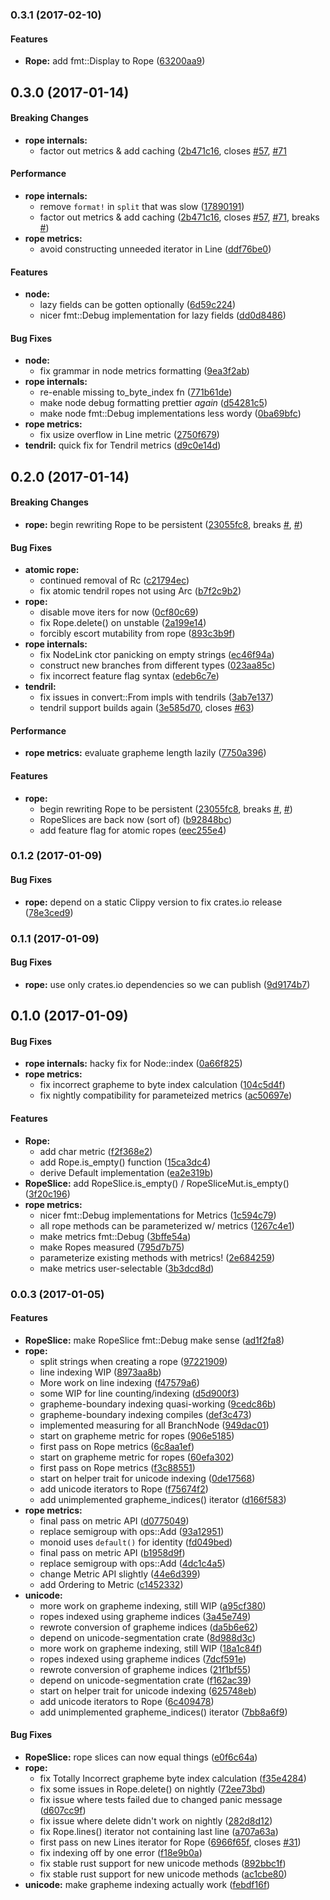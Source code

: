 <a name="0.3.1"></a>
### 0.3.1 (2017-02-10)


#### Features

* **Rope:**  add fmt::Display to Rope ([63200aa9](https://github.com/hawkw/an-editor/commit/63200aa97e6bca8d348194bd28484df84dacc8e6))



<a name="0.3.0"></a>
## 0.3.0 (2017-01-14)


#### Breaking Changes

* **rope internals:**
  *  factor out metrics & add caching ([2b471c16](https://github.com/hawkw/an-editor/commit/2b471c168a8cfe9806b1f38a147d06c5170b7d16), closes [#57](https://github.com/hawkw/an-editor/issues/57), [#71](https://github.com/hawkw/an-editor/issues/71)

#### Performance

* **rope internals:**
  *  remove `format!` in `split` that was slow ([17890191](https://github.com/hawkw/an-editor/commit/17890191b12910f094b523c254542250153df3d2))
  *  factor out metrics & add caching ([2b471c16](https://github.com/hawkw/an-editor/commit/2b471c168a8cfe9806b1f38a147d06c5170b7d16), closes [#57](https://github.com/hawkw/an-editor/issues/57), [#71](https://github.com/hawkw/an-editor/issues/71), breaks [#](https://github.com/hawkw/an-editor/issues/))
* **rope metrics:**
  *  avoid constructing unneeded iterator in Line ([ddf76be0](https://github.com/hawkw/an-editor/commit/ddf76be02b1e730ac29f7a1ca9f333d802e1a356))
  
#### Features

* **node:**
  *  lazy fields can be gotten optionally ([6d59c224](https://github.com/hawkw/an-editor/commit/6d59c22450cbf1f9a29ce0e7200f41cf87134bd2))
  *  nicer fmt::Debug implementation for lazy fields ([dd0d8486](https://github.com/hawkw/an-editor/commit/dd0d8486aa28981859dfdb0b14f308a75d1a3a54))
  
#### Bug Fixes

* **node:**
  *  fix grammar in node metrics formatting ([9ea3f2ab](https://github.com/hawkw/an-editor/commit/9ea3f2ab49c08e3b332bc946e29795637590972c))
* **rope internals:**
  *  re-enable missing to_byte_index fn ([771b61de](https://github.com/hawkw/an-editor/commit/771b61de4ed693617589475824c189c4690add7d))
  *  make node debug formatting prettier _again_ ([d54281c5](https://github.com/hawkw/an-editor/commit/d54281c58dd18eaa1730a0bcb79e1080bfca421b))
  *  make node fmt::Debug implementations less wordy ([0ba69bfc](https://github.com/hawkw/an-editor/commit/0ba69bfc7fa7f9768837a0f8cfa837de3b620d78))
* **rope metrics:**
  *  fix usize overflow in Line metric ([2750f679](https://github.com/hawkw/an-editor/commit/2750f67996832252891e54c97a6273c10cc4aa89))
* **tendril:**  quick fix for Tendril metrics ([d9c0e14d](https://github.com/hawkw/an-editor/commit/d9c0e14dc39c003b0e26415b4343c71bffc1906c))



<a name="0.2.0"></a>
## 0.2.0 (2017-01-14)


#### Breaking Changes

* **rope:**  begin rewriting Rope to be persistent ([23055fc8](https://github.com/hawkw/an-editor/commit/23055fc82019567cc1727c8a62a2fa1d19fea476), breaks [#](https://github.com/hawkw/an-editor/issues/), [#](https://github.com/hawkw/an-editor/issues/))

#### Bug Fixes

* **atomic rope:**
  *  continued removal of Rc<AtomicTendril> ([c21794ec](https://github.com/hawkw/an-editor/commit/c21794ecd10285611b129e6174483866c4f694e0))
  *  fix atomic tendril ropes not using Arc ([b7f2c9b2](https://github.com/hawkw/an-editor/commit/b7f2c9b2798b6ad6e2be773026c90b178bb674b6))
* **rope:**
  *  disable move iters for now ([0cf80c69](https://github.com/hawkw/an-editor/commit/0cf80c697c29422a51c02801a7b587d228067ab6))
  *  fix Rope.delete() on unstable ([2a199e14](https://github.com/hawkw/an-editor/commit/2a199e143f28cca6d8dc4108043b68bcfbbc5f19))
  *  forcibly escort mutability from rope ([893c3b9f](https://github.com/hawkw/an-editor/commit/893c3b9fefbb7ab6f28bc34981dd517fe646b98a))
* **rope internals:**
  *  fix NodeLink ctor panicking on empty strings ([ec46f94a](https://github.com/hawkw/an-editor/commit/ec46f94a2f426d6346de9728caa628439aedf199))
  *  construct new branches from different types ([023aa85c](https://github.com/hawkw/an-editor/commit/023aa85cecb8f5c1d763f9bc883800f10267577d))
  *  fix incorrect feature flag syntax ([edeb6c7e](https://github.com/hawkw/an-editor/commit/edeb6c7eeb820e5e1dd7d24da5bbb45adfe4e7eb))
* **tendril:**
  *  fix issues in convert::From impls with tendrils ([3ab7e137](https://github.com/hawkw/an-editor/commit/3ab7e13740627b16deb0ce73b7bb7511ba8ef019))
  *  tendril support builds again ([3e585d70](https://github.com/hawkw/an-editor/commit/3e585d7011f754c1e023346404c48efe5af9a253), closes [#63](https://github.com/hawkw/an-editor/issues/63))

#### Performance

* **rope metrics:**  evaluate grapheme length lazily ([7750a396](https://github.com/hawkw/an-editor/commit/7750a3966da6c891419b810773983ec8619c1e56))

#### Features

* **rope:**
  * begin rewriting Rope to be persistent ([23055fc8](https://github.com/hawkw/an-editor/commit/23055fc82019567cc1727c8a62a2fa1d19fea476), breaks [#](https://github.com/hawkw/an-editor/issues/), [#](https://github.com/hawkw/an-editor/issues/))
  *  RopeSlices are back now (sort of) ([b92848bc](https://github.com/hawkw/an-editor/commit/b92848bce4dae457e6ea3e7bb0180f17070d174b))
  *  add feature flag for atomic ropes ([eec255e4](https://github.com/hawkw/an-editor/commit/eec255e4523aa5d1d6fa6b86d217018e0785144c))



<a name="0.1.2"></a>
### 0.1.2 (2017-01-09)


#### Bug Fixes

* **rope:**  depend on a static Clippy version to fix crates.io release ([78e3ced9](https://github.com/hawkw/an-editor/commit/78e3ced9201cdb8c989c8f447fc52eece15b6df5))





<a name="0.1.1"></a>
### 0.1.1 (2017-01-09)


#### Bug Fixes

* **rope:**  use only crates.io dependencies so we can publish ([9d9174b7](https://github.com/hawkw/an-editor/commit/9d9174b72207d37f12121e13b2a0f2e8a4fddda6))




<a name="0.1.0"></a>
## 0.1.0 (2017-01-09)


#### Bug Fixes

* **rope internals:**  hacky fix for Node::index ([0a66f825](https://github.com/hawkw/an-editor/commit/0a66f8251ec417743c00a839e54ab3845ff649c5))
* **rope metrics:**
  *  fix incorrect grapheme to byte index calculation ([104c5d4f](https://github.com/hawkw/an-editor/commit/104c5d4f430c3d79ef8195c8dbc930595f8fc5e4))
  *  fix nightly compatibility for parameteized metrics ([ac50697e](https://github.com/hawkw/an-editor/commit/ac50697e51355322325680517faa1582496e21b4))

#### Features

* **Rope:**
  *  add char metric ([f2f368e2](https://github.com/hawkw/an-editor/commit/f2f368e2d0f0f2ba6a8eeff43b9debe4e6b4ff33))
  *  add Rope.is_empty() function ([15ca3dc4](https://github.com/hawkw/an-editor/commit/15ca3dc420774ec8e3568c3a39bef1757485f3bd))
  *  derive Default implementation ([ea2e319b](https://github.com/hawkw/an-editor/commit/ea2e319b144f3e187b622e298d62ed4265d9e137))
* **RopeSlice:**  add RopeSlice.is_empty() / RopeSliceMut.is_empty() ([3f20c196](https://github.com/hawkw/an-editor/commit/3f20c1969e6727cdc6fcecff6d64ba1770105fcc))
* **rope metrics:**
  *  nicer fmt::Debug implementations for Metrics ([1c594c79](https://github.com/hawkw/an-editor/commit/1c594c79dbacc97fbfe659458a40ceff6aebc400))
  *  all rope methods can be parameterized w/ metrics ([1267c4e1](https://github.com/hawkw/an-editor/commit/1267c4e16ebd2bf6069d54059b148ad580ca3d6b))
  *  make metrics fmt::Debug ([3bffe54a](https://github.com/hawkw/an-editor/commit/3bffe54ad79b710863281b87e050b3d51cf386be))
  *  make Ropes measured ([795d7b75](https://github.com/hawkw/an-editor/commit/795d7b75ef2e561fee71ed64046d595d8959e019))
  *  parameterize existing methods with metrics! ([2e684259](https://github.com/hawkw/an-editor/commit/2e684259047ef2b6a9dbfdc96ace3bcadad26142))
  *  make metrics user-selectable ([3b3dcd8d](https://github.com/hawkw/an-editor/commit/3b3dcd8d12634da92b20f2e24acbba7421aa24e4))


<a name="0.0.3"></a>
### 0.0.3 (2017-01-05)


#### Features

* **RopeSlice:**  make RopeSlice fmt::Debug make sense ([ad1f2fa8](https://github.com/hawkw/an-editor/commit/ad1f2fa8c0c1bbb1d52ae95d07d1fe56b3d90e9b))
* **rope:**
  *  split strings when creating a rope ([97221909](https://github.com/hawkw/an-editor/commit/97221909108f7faa6ccd69daf273b6ac9d6d4595))
  *  line indexing WIP ([8973aa8b](https://github.com/hawkw/an-editor/commit/8973aa8be8331e43a2330d1e08c249b959f47d29))
  *  More work on line indexing ([f47579a6](https://github.com/hawkw/an-editor/commit/f47579a67e8752f9c4f914a6bdb2f46a13c24f0c))
  *  some WIP for line counting/indexing ([d5d900f3](https://github.com/hawkw/an-editor/commit/d5d900f367800097c5e0adade3fb933cebf9e8ea))
  *  grapheme-boundary indexing quasi-working ([9cedc86b](https://github.com/hawkw/an-editor/commit/9cedc86bd735b6db51df344643f7298cbe6accf7))
  *  grapheme-boundary indexing compiles ([def3c473](https://github.com/hawkw/an-editor/commit/def3c473d0aa420a1f42ccf8db4b5bddaf37cdf8))
  *  implemented measuring for all BranchNode ([949dac01](https://github.com/hawkw/an-editor/commit/949dac01d2f544b1711a3cb08b0ba19f437b548c))
  *  start on grapheme metric for ropes ([906e5185](https://github.com/hawkw/an-editor/commit/906e5185e6245d8b1c5744106204203aaee0a87e))
  *  first pass on Rope metrics ([6c8aa1ef](https://github.com/hawkw/an-editor/commit/6c8aa1ef4cfa1c3f85c9561a2d6856fb1cfa91f7))
  *  start on grapheme metric for ropes ([60efa302](https://github.com/hawkw/an-editor/commit/60efa30299772d3ba092d9eade3ffc9f748b9d8d))
  *  first pass on Rope metrics ([f3c88551](https://github.com/hawkw/an-editor/commit/f3c88551c17f8e73e05a3b1093de4806763a5d15))
  *  start on helper trait for unicode indexing ([0de17568](https://github.com/hawkw/an-editor/commit/0de17568fc599c567a16b16467636ceaa3ad34dc))
  *  add unicode iterators to Rope ([f75674f2](https://github.com/hawkw/an-editor/commit/f75674f2583c595ca8d8739d279145ea91fe0bf2))
  *  add unimplemented grapheme_indices() iterator ([d166f583](https://github.com/hawkw/an-editor/commit/d166f583bf8982abe08c6fb16648a25b180b3497))
* **rope metrics:**
  *  final pass on metric API ([d0775049](https://github.com/hawkw/an-editor/commit/d0775049f2ebbe052060b5b333800afdbd54f5c6))
  *  replace semigroup with ops::Add ([93a12951](https://github.com/hawkw/an-editor/commit/93a1295148f91d071a2828c91671d7b7a35c87e9))
  *  monoid uses `default()` for identity ([fd049bed](https://github.com/hawkw/an-editor/commit/fd049bed2121c4be92952fbfd129af5f86a319ca))
  *  final pass on metric API ([b1958d9f](https://github.com/hawkw/an-editor/commit/b1958d9f740e308f7c230143362c3b58ffa59b7b))
  *  replace semigroup with ops::Add ([4dc1c4a5](https://github.com/hawkw/an-editor/commit/4dc1c4a5d9a19fb8c898293b76ca0d76e7cabc7c))
  * change Metric API slightly ([44e6d399](https://github.com/hawkw/an-editor/commit/44e6d3996444b75b55755b614db2400256a99e6c))
  *  add Ordering to Metric ([c1452332](https://github.com/hawkw/an-editor/commit/c145233219c02905a448e0316784f585a8943b10))
* **unicode:**
  *  more work on grapheme indexing, still WIP ([a95cf380](https://github.com/hawkw/an-editor/commit/a95cf380866f0c2a69b4e2a4d23c4d019a816f0e))
  *  ropes indexed using grapheme indices ([3a45e749](https://github.com/hawkw/an-editor/commit/3a45e749dde027a5d4022f22dd147b3281e966a1))
  *  rewrote conversion of grapheme indices ([da5b6e62](https://github.com/hawkw/an-editor/commit/da5b6e62bbd4320ead772b0b93e2217d37c3b80e))
  *  depend on unicode-segmentation crate ([8d988d3c](https://github.com/hawkw/an-editor/commit/8d988d3cafb6245ee69cfebb79d7a588cca532eb))
  *  more work on grapheme indexing, still WIP ([18a1c84f](https://github.com/hawkw/an-editor/commit/18a1c84f28f506e017cb56f223597e26595e152a))
  *  ropes indexed using grapheme indices ([7dcf591e](https://github.com/hawkw/an-editor/commit/7dcf591e2ad1df0a4fa68c816c5411466e6a7e48))
  *  rewrote conversion of grapheme indices ([21f1bf55](https://github.com/hawkw/an-editor/commit/21f1bf55c57cd128c0345f3500de1c2eb0365158))
  *  depend on unicode-segmentation crate ([f162ac39](https://github.com/hawkw/an-editor/commit/f162ac39b2664fc50310448c01698e5612dd72f0))
  *  start on helper trait for unicode indexing ([625748eb](https://github.com/hawkw/an-editor/commit/625748ebc33bee9e860935c556b062c220422b98))
  *  add unicode iterators to Rope ([6c409478](https://github.com/hawkw/an-editor/commit/6c4094788f4ad4c8dd00355470980a1223d3fe7e))
  *  add unimplemented grapheme_indices() iterator ([7bb8a6f9](https://github.com/hawkw/an-editor/commit/7bb8a6f905137d35434c2df46a45503f3f102b4a))

#### Bug Fixes

* **RopeSlice:**  rope slices can now equal things ([e0f6c64a](https://github.com/hawkw/an-editor/commit/e0f6c64a579971d566d34c2a7031ba6eeb23f7df))
* **rope:**
  *  fix Totally Incorrect grapheme byte index calculation ([f35e4284](https://github.com/hawkw/an-editor/commit/f35e4284bf7f9defc9786cdf66fabda735d432d7))
  *  fix some issues in Rope.delete() on nightly ([72ee73bd](https://github.com/hawkw/an-editor/commit/72ee73bd6b4daa70e9bbb6bb2ec313fd25d27e8b))
  *  fix issue where tests failed due to changed panic message ([d607cc9f](https://github.com/hawkw/an-editor/commit/d607cc9f176824d72df4a19bb5bbdd75395f608e))
  *  fix issue where delete didn't work on nightly ([282d8d12](https://github.com/hawkw/an-editor/commit/282d8d1246fa9b290514c01f8ece44e836c351f5))
  *  fix Rope.lines() iterator not containing last line ([a707a63a](https://github.com/hawkw/an-editor/commit/a707a63aea270c23d53ef7a49a067e982642ebc9))
  *  first pass on new Lines iterator for Rope ([6966f65f](https://github.com/hawkw/an-editor/commit/6966f65f9d6e6f8e04a409675d6056a5879b7eb9), closes [#31](https://github.com/hawkw/an-editor/issues/31))
  *  fix indexing off by one error ([f18e9b0a](https://github.com/hawkw/an-editor/commit/f18e9b0a6720b12767c7faf5ee33796aea6592ed))
  *  fix stable rust support for new unicode methods ([892bbc1f](https://github.com/hawkw/an-editor/commit/892bbc1fc830975ffb1efc04619fb31ebeacee20))
  *  fix stable rust support for new unicode methods ([ac1cbe80](https://github.com/hawkw/an-editor/commit/ac1cbe8063ae5f0311e0a9bad0b77a334e429cbe))
* **unicode:**  make grapheme indexing actually work ([febdf16f](https://github.com/hawkw/an-editor/commit/febdf16fb0b6721cef0d59f3fe3d1ca3c94b4f2d))
